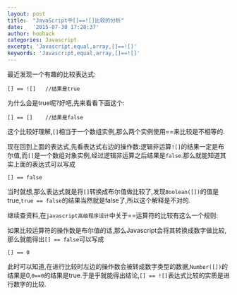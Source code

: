 ```yaml
---
layout: post
title:  "JavaScript中[]==![]比较的分析"
date:   '2015-07-30 17:28:37'
author: hoohack
categories: Javascript
excerpt: 'Javascript,equal,array,[]==![]'
keywords: 'Javascript,equal,array,[]==![]'
---
```


最近发现一个有趣的比较表达式:

    [] == ![]   //结果是true

为什么会是true呢?好吧,先来看看下面这个:

    [] == []    //结果是false

这个比较好理解,`[]`相当于一个数组实例,那么两个实例使用==来比较是不相等的.

<!--more-->

现在回到上面的表达式,先看表达式右边的操作数:逻辑非运算`![]`的结果一定是布尔值,而`[]`是一个数组对象实例,经过逻辑非运算之后结果是`false`.那么就能知道其实上面的表达式可以写成

    [] == false

当时就想,那么表达式就是将`[]`转换成布尔值做比较了,发现`Boolean([])`的值是true,`true == false`的结果当然就是false了,所以这个解释是不对的.

继续查资料,在``javascript高级程序设计``中关于==运算符的比较有这么一个规则:

如果比较运算符的操作数是布尔值的话,那么Javascript会将其转换成数字做比较,那么就能得出`[] == false`可以写成

    [] == 0

此时可以知道,在进行比较时左边的操作数会被转成数字类型的数据,`Number([])`的结果是0,`0==0`的结果是true.于是乎就能得出结论,`[] == ![]`表达式比较的实质是进行数字的比较.
